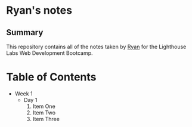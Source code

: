 # Ryan's notes

## Summary 

This repository contains all of the notes taken by [Ryan](https://github.com/Squoog) for the Lighthouse Labs Web Development Bootcamp.

# Table of Contents
* Week 1
  * Day 1
    1. Item One 
    2. Item Two
    3. Item Three
